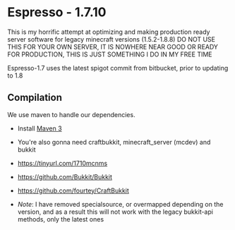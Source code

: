 Espresso - 1.7.10
===========

This is my horrific attempt at optimizing and making production ready server software for legacy minecraft versions (1.5.2-1.8.8) 
DO NOT USE THIS FOR YOUR OWN SERVER, IT IS NOWHERE NEAR GOOD OR READY FOR PRODUCTION, THIS IS JUST SOMETHING I DO IN MY FREE TIME

Espresso-1.7 uses the latest spigot commit from bitbucket, prior to updating to 1.8

Compilation
-----------

We use maven to handle our dependencies.

* Install [Maven 3](http://maven.apache.org/download.html)
* You're also gonna need craftbukkit, minecraft_server (mcdev) and bukkit
* https://tinyurl.com/1710mcnms
* https://github.com/Bukkit/Bukkit 
* https://github.com/fourtey/CraftBukkit 

* *Note*: I have removed specialsource, or overmapped depending on the version, and as a result this will not work with the legacy bukkit-api methods, only the latest ones
